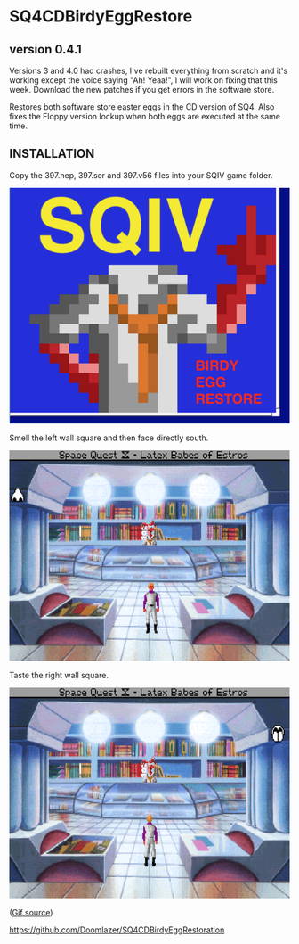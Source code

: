 # SQ4CDBirdyEggRestore

## version 0.4.1 

Versions 3 and 4.0 had crashes, I've rebuilt everything from scratch and it's working except the voice saying "Ah! Yeaa!", I will work on fixing that this week. Download the new patches if you get errors in the software store.

 Restores both software store easter eggs in the CD version of SQ4. Also fixes the Floppy version lockup when both eggs are executed at the same time. 

## INSTALLATION

Copy the 397.hep, 397.scr and 397.v56 files into your SQIV game folder.

<img src="birdy.png"  width="600" alt="SQIV Birdy Egg Restoration cover art.">


Smell the left wall square and then face directly south.

<img src="smell.gif"  width="600" alt="A gif showing how smelling the wall activates an easter egg.">


Taste the right wall square.

<img src="taste.gif"  width="600" alt="a gif demonstrates licking the wall to start the second egg.">

(<a href="https://www.benshoof.org/blog/space-quest-iv-easter-eggs" target="_blank">Gif source</a>)



https://github.com/Doomlazer/SQ4CDBirdyEggRestoration
